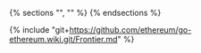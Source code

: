 {% sections "", "" %}
{% endsections %}

{% include "git+https://github.com/ethereum/go-ethereum.wiki.git/Frontier.md" %}
